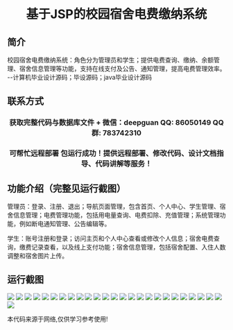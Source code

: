 <p><h1 align="center">基于JSP的校园宿舍电费缴纳系统</h1></p>

## 简介
校园宿舍电费缴纳系统：角色分为管理员和学生；提供电费查询、缴纳、余额管理、宿舍信息管理等功能，支持在线支付及公告、通知管理，提高电费管理效率。    --计算机毕业设计源码；毕设源码；java毕业设计源码


## 联系方式
<p><h3 align="center">获取完整代码与数据库文件 + 微信：deepguan QQ: 86050149 QQ群: 783742310</h3></p>
<p><h3 align="center">可帮忙远程部署 包运行成功！提供远程部署、修改代码、设计文档指导、代码讲解等服务！</h3></p>

## 功能介绍（完整见运行截图）
管理员：登录、注册、退出；导航页面管理，包含首页、个人中心、学生管理、宿舍信息管理；电费管理功能，包括用电量查询、电费扣除、充值管理；系统管理功能，例如断电通知管理、公告编辑等。

学生：账号注册和登录；访问主页和个人中心查看或修改个人信息；宿舍电费查询，缴费记录查看，以及线上支付功能；宿舍信息管理，包括宿舍配置、入住人数调整和宿舍图片上传。


## 运行截图
![](img/001.jpg)
![](img/002.jpg)
![](img/003.jpg)
![](img/004.jpg)
![](img/005.jpg)
![](img/006.jpg)
![](img/007.jpg)
![](img/008.jpg)
![](img/009.jpg)
![](img/010.jpg)
![](img/011.jpg)
![](img/012.jpg)
![](img/013.jpg)
![](img/014.jpg)
![](img/015.jpg)
![](img/016.jpg)
![](img/017.jpg)
![](img/018.jpg)
![](img/019.jpg)
![](img/020.jpg)
![](img/021.jpg)
![](img/022.jpg)
![](img/023.jpg)
![](img/024.jpg)
![](img/025.jpg)
![](img/026.jpg)

<p>本代码来源于网络,仅供学习参考使用!</p>

